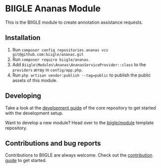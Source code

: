 # BIIGLE Ananas Module

This is the BIIGLE module to create annotation assistance requests.

## Installation

1. Run `composer config repositories.ananas vcs git@github.com:biigle/ananas.git`
2. Run `composer require biigle/ananas`.
3. Add `Biigle\Modules\Ananas\AnanasServiceProvider::class` to the `providers` array in `config/app.php`.
4. Run `php artisan vendor:publish --tag=public` to publish the public assets of this module.

## Developing

Take a look at the [development guide](https://github.com/biigle/core/blob/master/DEVELOPING.md) of the core repository to get started with the development setup.

Want to develop a new module? Head over to the [biigle/module](https://github.com/biigle/module) template repository.

## Contributions and bug reports

Contributions to BIIGLE are always welcome. Check out the [contribution guide](https://github.com/biigle/core/blob/master/CONTRIBUTING.md) to get started.
